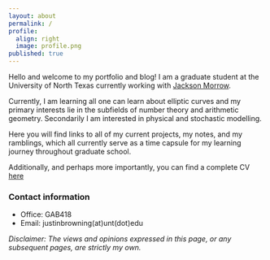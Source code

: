 ```yaml
---
layout: about
permalink: /
profile:
  align: right
  image: profile.png
published: true
---
```


Hello and welcome to my portfolio and blog! I am a graduate student at the University of North Texas currently working with [Jackson Morrow](https://sites.google.com/site/jacksonsalvatoremorrow/home?authuser=0).

Currently, I am learning all one can learn about elliptic curves and my primary interests lie in the subfields of number theory and arithmetic geometry. Secondarily I am interested in physical and stochastic modelling.

Here you will find links to all of my current projects, my notes, and my ramblings, which all currently serve as a time capsule for my learning journey throughout graduate school. 

Additionally, and perhaps more importantly, you can find a complete CV [here](./resume)

### Contact information

- Office: GAB418
- Email: justinbrowning(at)unt(dot)edu

*Disclaimer: The views and opinions expressed in this page, or any subsequent pages, are strictly my own.*
